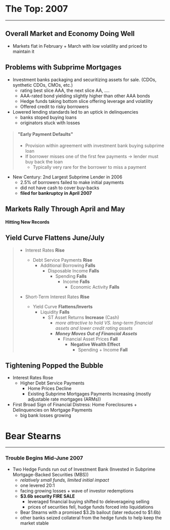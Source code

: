 # The Top: 2007
--- 

## Overall Market and Economy Doing Well
- Markets flat in February + March with low volatility and priced to maintain it
## Problems with Subprime Mortgages
- Investment banks packaging and securitizing assets for sale. (CDOs, synthetic CDOs, CMOs, etc.)
    - rating best slice AAA, the next slice AA, ....
    - AAA-rated bond yielding slightly higher than other AAA bonds
    - Hedge funds taking bottom slice offering leverage and volatility 
    - Offered credit to risky borrowers 
- Lowered lending standards led to an uptick in delinquencies 
    - banks stoped buying loans 
    - originators stuck with losses 
> #### "Early Payment Defaults"
> - Provision within agreement with investment bank buying subprime loan
> - If borrower misses one of the first few payments -> lender must buy back the loan 
>   - Typically very rare for the borrower to miss a payment 

- New Century: 2nd Largest Subprime Lender in 2006 
    - 2.5% of borrowers failed to make initial payments 
    - did not have cash to cover buy-backs 
    - **filed for bankruptcy in April 2007**

## Markets Rally Through April and May
#### Hitting New Records 
## Yield Curve Flattens June/July 
> 
> - Interest Rates **Rise** 
>   - Debt Service Payments **Rise**
>       - Additional Borrowing **Falls**
>           - Disposable Income **Falls**
>               - Spending **Falls**
>                   - Income **Falls**
>                       - Economic Activity **Falls**
>
>
> - Short-Term Interest Rates **Rise**
>   - Yield Curve **Flattens/Inverts**
>       - Liquidity **Falls**
>           - ST Asset Returns **Increase** (Cash)
>               - *more attractive to hold VS. long-term financial assets and lower credit rating assets*
>               - ***Money Moves Out of Financial Assets***
>                   - Financial Asset Prices **Fall**
>                       - **Negative Wealth Effect**
>                           - Spending + Income **Fall**


## Tightening Popped the Bubble 
- Interest Rates Rose  
    - Higher Debt Service Payments
        - Home Prices Decline 
        - Existing Subprime Mortgages Payments Increasing (mostly adjustable rate mortgages (ARMs))
- First Broad Sign of Financial Distress: Home Foreclosures + Delinquencies on Mortgage Payments 
    - big bank losses growing 


# Bear Stearns
---
### Trouble Begins Mid-June 2007 
- Two Hedge Funds run out of Investment Bank (Invested in Subprime Mortgage-Backed Securities (MBS))
    - *relatively small funds, limited initial impact*
    - one levered 20:1
    - facing growing losses + wave of investor redemptions
    - **$3.6b security FIRE SALE** 
        - leveraged financial buying shifted to deleverageing selling 
        - prices of securities fell, hudge funds forced into liquidations 
    - Bear Stearns with a promised $3.2b bailout (later reduced to $1.6b)
    - other banks seized collateral from the hedge funds to help keep the market stable 